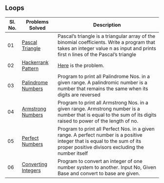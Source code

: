 ## Loops

|Sl. No.|Problems Solved| Description|
|-------|---------------|--|
|01|[Pascal Triangle](./PascalTriangle.java)  |Pascal’s triangle is a triangular array of the binomial coefficients. Write a program that takes an integer value n as  input and prints first n lines of the Pascal’s triangle|
|02|[Hackerrank Pattern](./HackerrankPattern.java)|[Here](https://www.hackerrank.com/challenges/printing-pattern-2/problem) is the problem.|
|03|[Palindrome Numbers](./Palindrome.java)|Program to print all Palindrome Nos. in a given range. A palindromic number is a number that remains the same when its digits are reversed|
|04|[Armstrong Numbers](./Armstrong.java)|Program to print all Armstrong Nos. in a given range. Armstrong number is a number that is equal to the sum of its digits raised to power of the length of no.|
|05|[Perfect Numbers](./Perfect.java)|Program to print all Perfect Nos. in a given range. A perfect number is a positive integer that is equal to the sum of its proper positive divisors excluding the number itself|
|06|[Converting Integers](./ConvertingIntegers.java)|Program to convert an integer of one number system to another. Input No, Given Base and convert to base are given. |